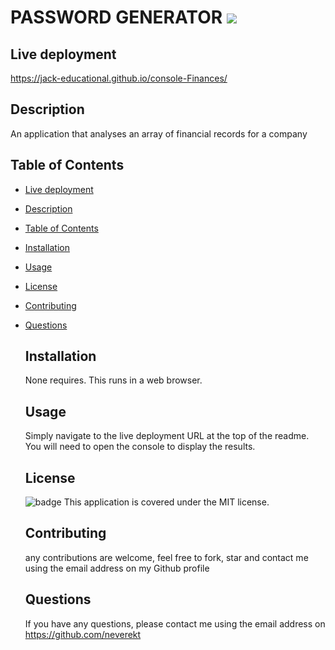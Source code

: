 
# PASSWORD GENERATOR   <image src="https://img.shields.io/badge/license-MIT-green/size=100"> 
## Live deployment

https://jack-educational.github.io/console-Finances/

  ## Description
  An application that analyses an array of financial records for a company
  ## Table of Contents

- [Live deployment](#live-deployment)
- [Description](#description)
- [Table of Contents](#table-of-contents)
- [Installation](#installation)
- [Usage](#usage)
- [License](#license)
- [Contributing](#contributing)
- [Questions](#questions)
  ## Installation
  None requires. This runs in a web browser.

  ## Usage
  Simply navigate to the live deployment URL at the top of the readme. You will need to open the console to display the results.

  ## License
  ![badge](https://img.shields.io/badge/license-MIT-brightgreen)
  This application is covered under the MIT license.

  ## Contributing
  any contributions are welcome, feel free to fork, star and contact me using the email address on my Github profile
  
  ## Questions
  If you have any questions, please contact me using the email address on https://github.com/neverekt
